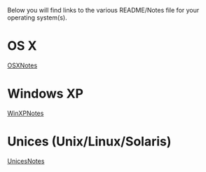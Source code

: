 Below you will find links to the various README/Notes file for your operating system(s).

# OS X #
[OSXNotes](OSXNotes.md)

# Windows XP #
[WinXPNotes](WinXPNotes.md)

# Unices (Unix/Linux/Solaris) #
[UnicesNotes](UnicesNotes.md)

